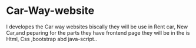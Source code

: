 # Car-Way-website
I developes the Car way websites biscally they will be use in Rent car, New Car,and peparing for the parts they have frontend page they will be in the is Html, Css ,bootstrap abd java-script..
